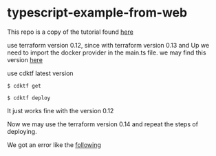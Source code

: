 # typescript-example-from-web

This repo is a copy of the tutorial found [here](https://learn.hashicorp.com/tutorials/terraform/cdktf-install)

use terraform version 0.12, since with terraform version 0.13 and Up we need to import the docker provider in the main.ts file.
we may find this version [here](https://releases.hashicorp.com/terraform/)

use cdktf latest version

```
$ cdktf get
```

```
$ cdktf deploy
```

It just works fine with the version 0.12

Now we may use the terraform version 0.14 and repeat the steps of deploying.

We got an error like the [following](https://gist.github.com/lVlario0O0o/b0d528d646319052326ada38cb510f6d)


